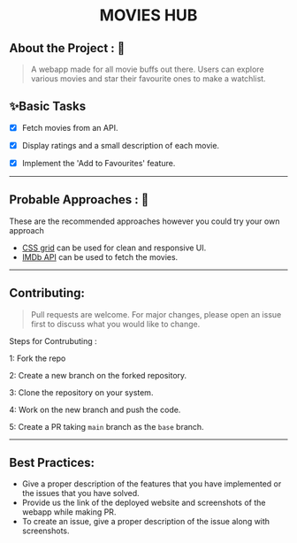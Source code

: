 <h1 align="center"> MOVIES HUB </h1>

## About the Project : 🎯

> A webapp made for all movie buffs out there. Users can explore various movies and star their favourite ones to make a watchlist.



##  ✨Basic Tasks
- [x] Fetch movies from an API.
- [x] Display ratings and a small description of each movie.
- [x] Implement the 'Add to Favourites' feature.



---

## Probable Approaches : 💭 
These are the recommended approaches however you could try your own approach
* [CSS grid](https://www.youtube.com/watch?v=jV8B24rSN5o) can be used for clean and responsive UI.
* [IMDb API](https://rapidapi.com/blog/lp/imdb-api/?utm_source=google&utm_medium=cpc&utm_campaign=Alpha&utm_term=imdb%20api_e&gclid=Cj0KCQjwwNWKBhDAARIsAJ8Hkhc_Nk-C0rhZWu4uzJzC-sdIo-PdGZpCSqfhls1s70z0Ogit313aWTIaAuynEALw_wcB) can be used to fetch the movies.


---

## Contributing:

>Pull requests are welcome. For major changes, please open an issue first to discuss what you would like to change.

Steps for Contrubuting :

1: Fork the repo

2: Create a new branch on the forked repository.

3: Clone the repository on your system.

4: Work on the new branch and push the code.

5: Create a PR taking `main` branch as the `base` branch.

---
## Best Practices:

* Give a proper description of the features that you have implemented or the issues that you have solved.
* Provide us the link of the deployed website and  screenshots of the webapp while making PR.
* To create an issue, give a proper description of the issue along with screenshots.



